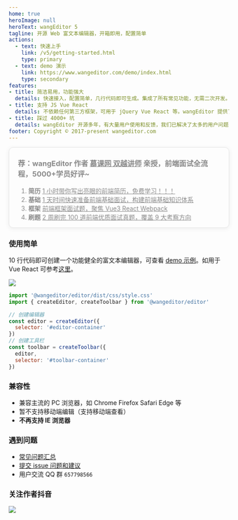 ```yaml
---
home: true
heroImage: null
heroText: wangEditor 5
tagline: 开源 Web 富文本编辑器，开箱即用，配置简单
actions:
  - text: 快速上手
    link: /v5/getting-started.html
    type: primary
  - text: demo 演示
    link: https://www.wangeditor.com/demo/index.html
    type: secondary
features:
- title: 简洁易用，功能强大
  details: 快速接入，配置简单，几行代码即可生成。集成了所有常见功能，无需二次开发。在 Vue React 也可以快速接入。
- title: 支持 JS Vue React
  details: 不依赖任何第三方框架，可用于 jQuery Vue React 等。wangEditor 提供了官方的 Vue React 组件。
- title: 踩过 4000+ 坑
  details: wangEditor 开源多年，有大量用户使用和反馈，我们已解决了太多的用户问题（详见 github issues）。
footer: Copyright © 2017-present wangeditor.com
---
```


<div
  style="opacity: 0.5; transition: opacity 0.5s; border: 1px solid #ccc; padding: 0 20px; border-radius: 10px; box-shadow: 0 2px 10px #0000001f;"
  onmouseover="this.style.opacity = '1.0'; this.style.background = '#f1f1f1';"
  onmouseout="this.style.opacity = '0.5'; this.style.background = 'none';"
>

### 荐：wangEditor 作者 [慕课网 双越讲师](https://www.imooc.com/t/4427201) 亲授，前端面试全流程，5000+学员好评~

1. **简历** [1 小时带你写出亮眼的前端简历，免费学习！！！](https://www.imooc.com/learn/1329)
2. **基础** [1 天时间快速准备前端基础面试，构建前端基础知识体系](https://coding.imooc.com/class/400.html)
3. **框架** [前端框架面试题，聚焦 Vue3 React Webpack](https://coding.imooc.com/class/419.html)
4. **刷题** [2 周刷完 100 道前端优质面试真题，覆盖 9 大考察方向](https://coding.imooc.com/class/562.html)
</div>

### 使用简单

10 行代码即可创建一个功能健全的富文本编辑器，可查看 [demo 示例](https://www.wangeditor.com/demo/index.html)。如用于 Vue React 可参考[这里](/v5/for-frame.html)。

![](/image/editor.png)

```js
import '@wangeditor/editor/dist/css/style.css'
import { createEditor, createToolbar } from '@wangeditor/editor'

// 创建编辑器
const editor = createEditor({
  selector: '#editor-container'
})
// 创建工具栏
const toolbar = createToolbar({
  editor,
  selector: '#toolbar-container'
})
```

### 兼容性

- 兼容主流的 PC 浏览器，如 Chrome Firefox Safari Edge 等
- 暂不支持移动端编辑（支持移动端查看）
- **不再支持 IE 浏览器**

### 遇到问题

- [常见问题汇总](https://github.com/wangeditor-team/wangEditor/issues/4524)
- [提交 issue 问题和建议](https://github.com/wangeditor-team/wangEditor/issues)
- 用户交流 QQ 群 `657798566`

### 关注作者抖音

![](/image/douyin.jpeg)
